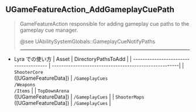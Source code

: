 ## UGameFeatureAction_AddGameplayCuePath

> GameFeatureAction responsible for adding gameplay cue paths to the gameplay cue manager.  
>  
> @see UAbilitySystemGlobals::GameplayCueNotifyPaths  
>  
> ----

* Lyra での使い方
	| Asset                                  | DirectoryPathsToAdd                                   |
	| -------------------------------------- | ------------------------------------------------------|
	| `ShooterCore`<br>([UGameFeatureData])  | `/GameplayCues`<br>`/Weapons`<br>`/Items`             |
	| `TopDownArena`<br>([UGameFeatureData]) | `/GameplayCues`                                       |
	| `ShooterMaps`<br>([UGameFeatureData])  | `/GameplayCues`                                       |



